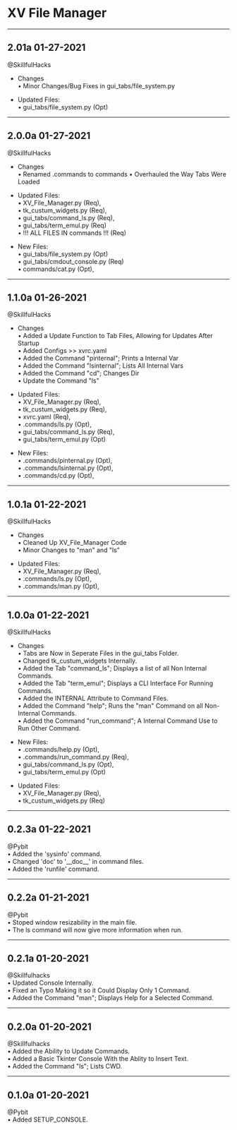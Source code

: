 XV File Manager
====
---
2.01a 01-27-2021   
---  
@SkillfulHacks 
* Changes  
• Minor Changes/Bug Fixes in gui_tabs/file_system.py

* Updated Files:  
• gui_tabs/file_system.py (Opt)  

---
2.0.0a 01-27-2021   
---  
@SkillfulHacks 
* Changes  
• Renamed .commands to commands 
• Overhauled the Way Tabs Were Loaded

* Updated Files:  
• XV_File_Manager.py (Req),  
• tk_custum_widgets.py (Req),  
• gui_tabs/command_ls.py (Req),  
• gui_tabs/term_emul.py (Req)  
• !!! ALL FILES IN commands !!! (Req)  

* New Files:  
• gui_tabs/file_system.py (Opt)  
• gui_tabs/cmdout_console.py (Req)  
• commands/cat.py (Opt),  

---
1.1.0a 01-26-2021   
---  
@SkillfulHacks 
* Changes  
• Added a Update Function to Tab Files, Allowing for Updates After Startup  
• Added Configs >> xvrc.yaml  
• Added the Command "pinternal"; Prints a Internal Var  
• Added the Command "lsinternal"; Lists All Internal Vars  
• Added the Command "cd"; Changes Dir  
• Update the Command "ls"  

* Updated Files:  
• XV_File_Manager.py (Req),  
• tk_custum_widgets.py (Req),  
• xvrc.yaml (Req),  
• .commands/ls.py (Opt),  
• gui_tabs/command_ls.py (Req),  
• gui_tabs/term_emul.py (Opt)  

* New Files:  
• .commands/pinternal.py (Opt),  
• .commands/lsinternal.py (Opt),  
• .commands/cd.py (Opt),  

---
1.0.1a 01-22-2021   
---  
@SkillfulHacks 
* Changes  
• Cleaned Up XV_File_Manager Code  
• Minor Changes to "man" and "ls"

* Updated Files:  
• XV_File_Manager.py (Req),  
• .commands/ls.py (Opt),  
• .commands/man.py (Opt),  

---
1.0.0a 01-22-2021   
---  
@SkillfulHacks 
* Changes  
• Tabs are Now in Seperate Files in the gui_tabs Folder.  
• Changed tk_custum_widgets Internally.  
• Added the Tab "command_ls"; Displays a list of all Non Internal Commands.  
• Added the Tab "term_emul"; Displays a CLI Interface For Running Commands.  
• Added the INTERNAL Attribute to Command Files.  
• Added the Command "help"; Runs the "man" Command on all Non-Internal Commands.  
• Added the Command "run_command"; A Internal Command Use to Run Other Command.  

* New Files:  
• .commands/help.py (Opt),  
• .commands/run_command.py (Req),  
• gui_tabs/command_ls.py (Opt),  
• gui_tabs/term_emul.py (Opt)  

* Updated Files:  
• XV_File_Manager.py (Req),  
• tk_custum_widgets.py (Req)  

---
0.2.3a 01-22-2021  
---  
@Pybit   
• Added the 'sysinfo' command.  
• Changed 'doc' to '\_\_doc\_\_' in command files.  
• Added the 'runfile' command.  

---
0.2.2a 01-21-2021   
---  
@Pybit   
• Stoped window resizability in the main file.   
• The ls command will now give more information when run.  

---
0.2.1a 01-20-2021  
---  
@Skillfulhacks  
• Updated Console Internally.  
• Fixed an Typo Making it so it Could Display Only 1 Command.  
• Added the Command "man"; Displays Help for a Selected Command.  

---
0.2.0a 01-20-2021  
---  
@Skillfulhacks  
• Added the Ability to Update Commands.  
• Added a Basic Tkinter Console With the Ablity to Insert Text.  
• Added the Command "ls"; Lists CWD.  

---
0.1.0a 01-20-2021  
---  
@Pybit  
• Added SETUP_CONSOLE. 


  

